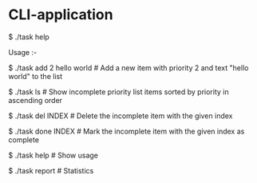 # CLI-application
$ ./task help

Usage :-

$ ./task add 2 hello world            # Add a new item with priority 2 and text "hello world" to the list

$ ./task ls                           # Show incomplete priority list items sorted by priority in ascending order

$ ./task del INDEX            		    # Delete the incomplete item with the given index

$ ./task done INDEX               		# Mark the incomplete item with the given index as complete

$ ./task help                 		    # Show usage

$ ./task report               		    # Statistics

